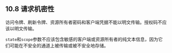 ## 10.8 请求机密性

访问令牌、刷新令牌、资源所有者密码和客户端凭据不能以明文传输。授权码不应该以明文传输。

`state`和`scope`参数不应该包含敏感的客户端或资源所有者的纯文本信息，因为它们可能在不安全的通道上被传输或被不安全地存储。